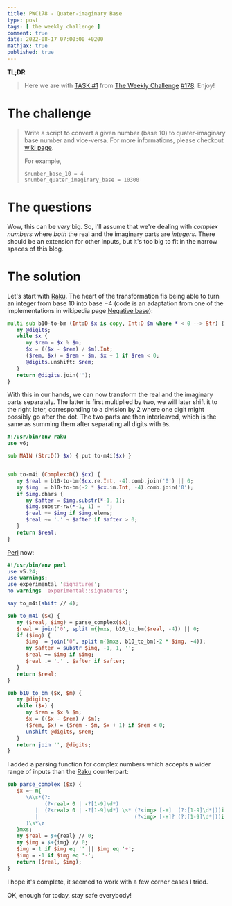 ```yaml
---
title: PWC178 - Quater-imaginary Base
type: post
tags: [ the weekly challenge ]
comment: true
date: 2022-08-17 07:00:00 +0200
mathjax: true
published: true
---
```


**TL;DR**

> Here we are with [TASK #1][] from [The Weekly Challenge][]
> [#178][]. Enjoy!

# The challenge

> Write a script to convert a given number (base 10) to quater-imaginary
> base number and vice-versa. For more informations, please checkout
> [wiki page][].
>
> For example,
>
>     $number_base_10 = 4
>     $number_quater_imaginary_base = 10300

# The questions

Wow, this can be *very* big. So, I'll assume that we're dealing with
*complex numbers* where *both* the real and the imaginary parts are
*integers*. There should be an extension for other inputs, but it's too
big to fit in the narrow spaces of this blog.

# The solution

Let's start with [Raku][]. The heart of the transformation fis being
able to turn an integer from base $10$ into base $-4$ (code is an
adaptation from one of the implementations in wikipedia page [Negative
base][wp]):

```raku
multi sub b10-to-bm (Int:D $x is copy, Int:D $m where * < 0 --> Str) {
   my @digits;
   while $x {
      my $rem = $x % $m;
      $x = (($x - $rem) / $m).Int;
      ($rem, $x) = $rem - $m, $x + 1 if $rem < 0;
      @digits.unshift: $rem;
   }
   return @digits.join('');
}
```

With this in our hands, we can now transform the real and the imaginary
parts separately. The latter is first multiplied by two, we will later
shift it to the right later, corresponding to a division by 2 where one
digit might possibly go after the dot. The two parts are then
interleaved, which is the same as summing them after separating all
digits with `0`s.

```raku
#!/usr/bin/env raku
use v6;

sub MAIN (Str:D() $x) { put to-m4i($x) }


sub to-m4i (Complex:D() $cx) {
   my $real = b10-to-bm($cx.re.Int, -4).comb.join('0') || 0;
   my $img  = b10-to-bm(-2 * $cx.im.Int, -4).comb.join('0');
   if $img.chars {
      my $after = $img.substr(*-1, 1);
      $img.substr-rw(*-1, 1) = '';
      $real += $img if $img.elems;
      $real ~= '.' ~ $after if $after > 0;
   }
   return $real;
}
```

[Perl][] now:

```perl
#!/usr/bin/env perl
use v5.24;
use warnings;
use experimental 'signatures';
no warnings 'experimental::signatures';

say to_m4i(shift // 4);

sub to_m4i ($x) {
   my ($real, $img) = parse_complex($x);
   $real = join('0', split m{}mxs, b10_to_bm($real, -4)) || 0;
   if ($img) {
      $img  = join('0', split m{}mxs, b10_to_bm(-2 * $img, -4));
      my $after = substr $img, -1, 1, '';
      $real += $img if $img;
      $real .= '.' . $after if $after;
   }
   return $real;
}

sub b10_to_bm ($x, $m) {
   my @digits;
   while ($x) {
      my $rem = $x % $m;
      $x = (($x - $rem) / $m);
      ($rem, $x) = ($rem - $m, $x + 1) if $rem < 0;
      unshift @digits, $rem;
   }
   return join '', @digits;
}
```

I added a parsing function for complex numbers which accepts a wider
range of inputs than the [Raku][] counterpart:

```perl
sub parse_complex ($x) {
   $x =~ m{
      \A\s*(?:
            (?<real> 0 | -?[1-9]\d*)
         |  (?<real> 0 | -?[1-9]\d*) \s* (?<img> [-+]  (?:[1-9]\d*|))i
         |                               (?<img> [-+]? (?:[1-9]\d*|))i
      )\s*\z
   }mxs;
   my $real = $+{real} // 0;
   my $img = $+{img} // 0;
   $img = 1 if $img eq '' || $img eq '+';
   $img = -1 if $img eq '-';
   return ($real, $img);
}
```

I hope it's complete, it seemed to work with a few corner cases I tried.

OK, enough for today, stay safe everybody!


[The Weekly Challenge]: https://theweeklychallenge.org/
[#178]: https://theweeklychallenge.org/blog/perl-weekly-challenge-178/
[TASK #1]: https://theweeklychallenge.org/blog/perl-weekly-challenge-178/#TASK1
[Perl]: https://www.perl.org/
[Raku]: https://raku.org/
[wiki page]: https://en.wikipedia.org/wiki/Quater-imaginary_base
[wp]: https://en.wikipedia.org/wiki/Negative_base
